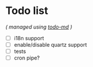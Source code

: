 # Todo list

_\( managed using [todo-md](https://github.com/Hypercubed/todo-md) \)_

- [ ] i18n support
- [ ] enable/disable quartz support
- [ ] tests
- [ ] cron pipe?
